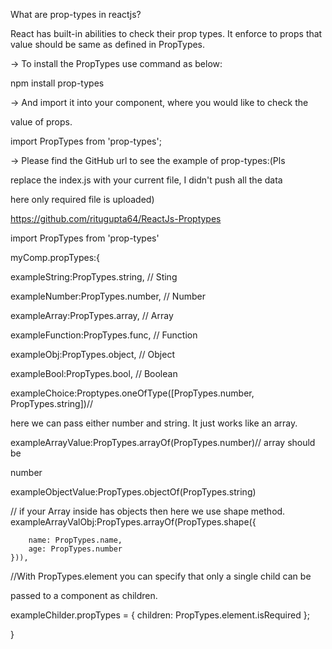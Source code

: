 What are prop-types in reactjs?

React has built-in abilities to check their prop types. It enforce to props that value should be same as defined in PropTypes.

-> To install the PropTypes use command as below:

npm install prop-types


-> And import it into your component, where you would like to check the 

value of props.

import PropTypes from 'prop-types';


-> Please find the GitHub url to see the example of prop-types:(Pls 

replace the index.js with your current file, I didn't push all the data 

here only required file is uploaded)

https://github.com/ritugupta64/ReactJs-Proptypes



import PropTypes from 'prop-types' 



myComp.propTypes:{

	
exampleString:PropTypes.string, // Sting

exampleNumber:PropTypes.number, // Number

exampleArray:PropTypes.array, // Array

exampleFunction:PropTypes.func, // Function

exampleObj:PropTypes.object, // Object

exampleBool:PropTypes.bool, // Boolean

exampleChoice:Proptypes.oneOfType([PropTypes.number, PropTypes.string])// 

here we can pass either number and string. It just works like an array.

exampleArrayValue:PropTypes.arrayOf(PropTypes.number)// array should be 

number

exampleObjectValue:PropTypes.objectOf(PropTypes.string)


// if your Array inside has objects then here we use shape method.
exampleArrayValObj:PropTypes.arrayOf(PropTypes.shape({

		name: PropTypes.name,
		age: PropTypes.number
	})),

//With PropTypes.element you can specify that only a single child can be 

passed to a component as children. 

exampleChilder.propTypes = {
  children: PropTypes.element.isRequired
};





}

